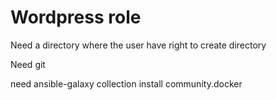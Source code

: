 # Wordpress role

Need a directory where the user have right to create directory

Need git

need ansible-galaxy collection install community.docker
